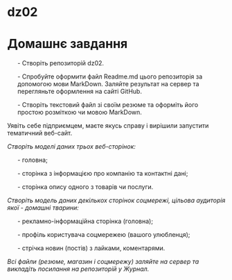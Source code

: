 # dz02
<h1>Домашнє завдання</h1>

<ul>-	Створіть репозиторій dz02.</ul>
<ul>-	Спробуйте оформити файл Readme.md цього репозиторія за допомогою мови MarkDown. Заляйте результат на сервер та перегляньте оформлення на сайті GitHub.</ul>
<ul>-	Створіть текстовий файл зі своїм резюме та оформіть його простою розміткою чи мовою MarkDown.
</ul>

Уявіть себе підприємцем, маєте якусь справу і вирішили запустити тематичний веб-сайт.
*<p>Створіть моделі даних трьох веб-сторінок:</p>*
<ul>-	головна;</ul> 
<ul>-	сторінка з інформацією про компанію та контактні дані;</ul>
<ul>-	сторінка опису одного з товарів чи послуги.</ul>

*Створіть модель даних декількох сторінок соцмережі, цільова аудиторія якої - домашні тварини:*
<ul>-	рекламно-інформаційна сторінка (головна);</ul>
<ul>-	профіль користувача соцмережею (вашого улюбленця);</ul>
<ul>-	стрічка новин (постів) з лайками, коментарями.</ul>

*Всі файли (резюме, магазин і соцмережу) заляйте на сервер та викладіть посилання на репозиторій у Журнал.*
